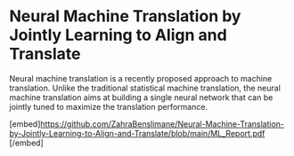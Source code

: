 # Neural Machine Translation by Jointly Learning to Align and Translate
Neural machine translation is a recently proposed approach to machine translation. Unlike the traditional statistical machine translation, the neural machine translation aims at building a single neural network that can be jointly tuned to maximize the translation performance.


[embed][https://github.com/ZahraBenslimane/Neural-Machine-Translation-by-Jointly-Learning-to-Align-and-Translate/blob/main/ML_Report.pdf ](https://github.com/ZahraBenslimane/Neural-Machine-Translation-by-Jointly-Learning-to-Align-and-Translate/blob/3c31f0368ad51034106a1132c07904ae6fb0e6ce/ML_Report.pdf)[/embed] 

